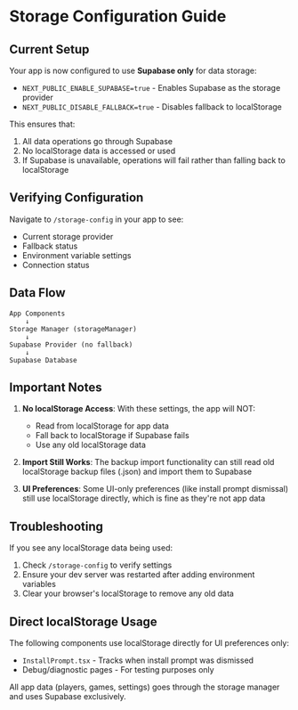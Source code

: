 # Storage Configuration Guide

## Current Setup

Your app is now configured to use **Supabase only** for data storage:

- `NEXT_PUBLIC_ENABLE_SUPABASE=true` - Enables Supabase as the storage provider
- `NEXT_PUBLIC_DISABLE_FALLBACK=true` - Disables fallback to localStorage

This ensures that:
1. All data operations go through Supabase
2. No localStorage data is accessed or used
3. If Supabase is unavailable, operations will fail rather than falling back to localStorage

## Verifying Configuration

Navigate to `/storage-config` in your app to see:
- Current storage provider
- Fallback status
- Environment variable settings
- Connection status

## Data Flow

```
App Components
    ↓
Storage Manager (storageManager)
    ↓
Supabase Provider (no fallback)
    ↓
Supabase Database
```

## Important Notes

1. **No localStorage Access**: With these settings, the app will NOT:
   - Read from localStorage for app data
   - Fall back to localStorage if Supabase fails
   - Use any old localStorage data

2. **Import Still Works**: The backup import functionality can still read old localStorage backup files (.json) and import them to Supabase

3. **UI Preferences**: Some UI-only preferences (like install prompt dismissal) still use localStorage directly, which is fine as they're not app data

## Troubleshooting

If you see any localStorage data being used:
1. Check `/storage-config` to verify settings
2. Ensure your dev server was restarted after adding environment variables
3. Clear your browser's localStorage to remove any old data

## Direct localStorage Usage

The following components use localStorage directly for UI preferences only:
- `InstallPrompt.tsx` - Tracks when install prompt was dismissed
- Debug/diagnostic pages - For testing purposes only

All app data (players, games, settings) goes through the storage manager and uses Supabase exclusively.